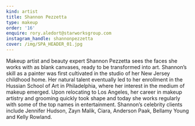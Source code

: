 ```yaml
---
kind: artist
title: Shannon Pezzetta
type: makeup
order: '16'
enquire: rory.aledort@starworksgroup.com
instagram_handle: shannonpezzetta
cover: /img/SPA_HEADER_01.jpg
---
```

Makeup artist and beauty expert Shannon Pezzetta sees the faces she works with as blank canvases, ready to be transformed into art. Shannon’s skill as a painter was first cultivated in the studio of her New Jersey childhood home. Her natural talent eventually led to her enrollment in the Hussian School of Art in Philadelphia, where her interest in the medium of makeup emerged. Upon relocating to Los Angeles, her career in makeup artistry and grooming quickly took shape and today she works regularly with some of the top names in entertainment. Shannon’s celebrity clients include Jennifer Hudson, Zayn Malik, Ciara, Anderson Paak, Bellamy Young and Kelly Rowland.